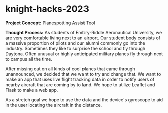 # knight-hacks-2023

**Project Concept:** Planespotting Assist Tool

**Thought Process:**
As students of Embry-Riddle Aeronautical University, we are very comfortable living next to an airport. Our student body consists of a massive proportion of pilots and our alumni commonly go into the industry. Sometimes they like to surprise the school and fly through Daytona. Often unusual or highly anticipated military planes fly through next to campus all the time.

After missing out on all kinds of cool planes that came through unannounced, we decided that we want to try and change that. We want to make an app that uses live flight tracking data in order to notify users of nearby aircraft that are coming by to land. We hope to utilize Leaflet and Flask to make a web app.

As a stretch goal we hope to use the data and the device's gyroscope to aid in the user locating the aircraft in the distance.